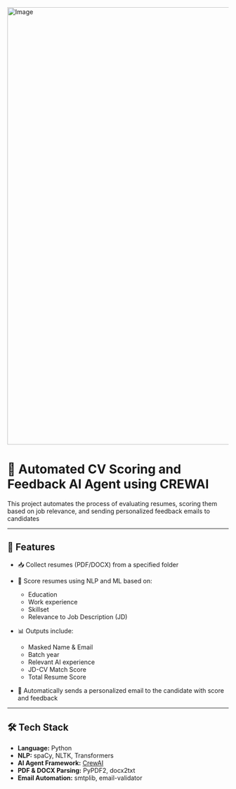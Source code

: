 <img width="997" alt="Image" src="https://github.com/user-attachments/assets/9be9fd4c-03db-4df2-a0c0-f230c3a5b9dd" />

# 🤖 Automated CV Scoring and Feedback AI Agent using CREWAI

This project automates the process of evaluating resumes, scoring them based on job relevance, and sending personalized feedback emails to candidates

---

## 📌 Features

- 📥 Collect resumes (PDF/DOCX) from a specified folder
- 🧠 Score resumes using NLP and ML based on:
  - Education
  - Work experience
  - Skillset
  - Relevance to Job Description (JD)
    
- 📊 Outputs include:
  - Masked Name & Email
  - Batch year
  - Relevant AI experience
  - JD-CV Match Score
  - Total Resume Score
    
- 📧 Automatically sends a personalized email to the candidate with score and feedback

---

## 🛠️ Tech Stack

- **Language:** Python
- **NLP:** spaCy, NLTK, Transformers
- **AI Agent Framework:** [CrewAI](https://github.com/joaomdmoura/crewAI)
- **PDF & DOCX Parsing:** PyPDF2, docx2txt
- **Email Automation:** smtplib, email-validator

